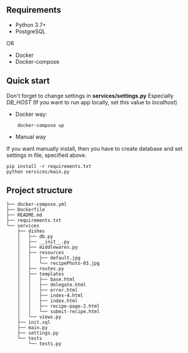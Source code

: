 ## Requirements

* Python 3.7+
* PostgreSQL

OR

* Docker
* Docker-compose

## Quick start

Don't forget to change settings in **services/settings.py**
Especially *DB_HOST* (If you want to run app locally, set this value to *localhost*)

- Docker way:
```
    docker-compose up
```

- Manual way

If you want manually install, then you have to create
database and set settings in file, specified above.

```
pip install -r requirements.txt
python services/main.py
```

## Project structure 

```
├── docker-compose.yml
├── Dockerfile
├── README.md
├── requirements.txt
└── services
    ├── dishes
    │   ├── db.py
    │   ├── __init__.py
    │   ├── middlewares.py
    │   ├── resources
    │   │   ├── default.jpg
    │   │   └── recipePhoto-03.jpg
    │   ├── routes.py
    │   ├── templates
    │   │   ├── base.html
    │   │   ├── delegate.html
    │   │   ├── error.html
    │   │   ├── index-4.html
    │   │   ├── index.html
    │   │   ├── recipe-page-2.html
    │   │   └── submit-recipe.html
    │   └── views.py
    ├── init.sql
    ├── main.py
    ├── settings.py
    └── tests
        └── tests.py

```
